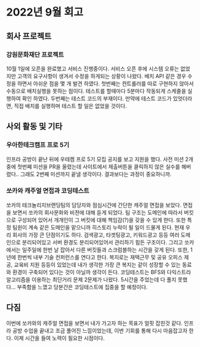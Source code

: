 # 2022년 9월 회고

## 회사 프로젝트
### 강원문화재단 프로젝트
10월 1일에 오픈을 완료했고 서비스 진행중이다. 서비스 오픈 후에 시스템 오류는 없었지만 고객의 요구사항이 생겨서 수정을 하게되는 상황이 나왔다.
배치 API 같은 경우 수정을 하면서 아쉬운 점을 몇 개 발견 하였다.
첫번째는 컨트롤러를 따로 구현하지 않아서 수동으로 배치실행을 못하는 점이다. 테스트를 할때마다 5분마다 작동되게 스케줄을 실행하여 확인 하였다.
두번째는 테스트 코드의 부재이다. 만약에 테스트 코드가 있엇더라면, 직접 배치를 실행하며 테스트 할 일은 없었을 것이다.

## 사외 활동 및 기타
### 우아한테크캠프 프로 5기
인프라 공방이 끝난 뒤에 우테켐 프로 5기 모집 공지를 보고 지원을 했다. 사전 미션 2개중에 첫번째 미션을 PR을 올렸는데 사이트에서 제출버튼을 클릭하지 않은 실수를 해버렸다..
그래도 2번째 미션까지 끝낼 생각이다. 결과보다는 과정이 중요하니까.

### 쏘카와 캐주얼 면접과 코딩테스트
쏘카의 테크놀리지브랜딩팀의 담당자와 점심시간에 간단한 캐주얼 면접을 보았다. 면접을 보면서 쏘카의 회사문화와 비젼에 대해 듣게 되었다.
팀 구조는 도메인에 따라서 버킷으로 구성되어 있어서 개개인이 그 버킷에 대해 책임감(?)을 갖을 수 있게 한다. 또한 특정 팀원이 계속 같은 도메인을 맡으니까 히스토리 누락이 될 일이 드물게 된다.
현재 우리 회사의 가장 큰 단점이기도 하다. 검색광고, 타겟팅광고, 키워드광고 등등 여러 도메인으로 분리되어있고 서버 환경도 분리되어있어서 관리하기 힘든 구조이다.
그리고 쏘카에서는 일주일에 한번 날 잡아서 다른 버킷들과 스크럼블하는 시간을 갖게 된다. 또한, 1년에 한번씩 내부 기술 컨퍼런스를 연다고 한다.
복지로는 재택근무 및 공유 오피스 제공, 교육비 지원 등등이 있었는데 내가 생각한 가장 큰 복지는 같이 성장할 수 있는 동료와 환경이 구축되어 있다는 것이 아닐까 생각이 든다.
코딩테스트는 BFS와 다익스트라 알고리즘을 이용하는 최단거리 문제 2문제가 나왔다. 5시간을 주었는데 다 풀지 못했다... 부족함을 느꼈고 당분간은 코딩테스트에 집중을 할 예정이다.

## 다짐
이번에 쏘카와의 캐주얼 면접을 보면서 내가 가고자 하는 목표가 얼핏 잡힌것 같다. 
인프라 공방 수업을 끝내고 조금 풀어진 느낌이었는데, 이번 기회를 통해 다시 마음잡고자 한다.
이제 시간을 들여 노력이 필요한 시점이다.